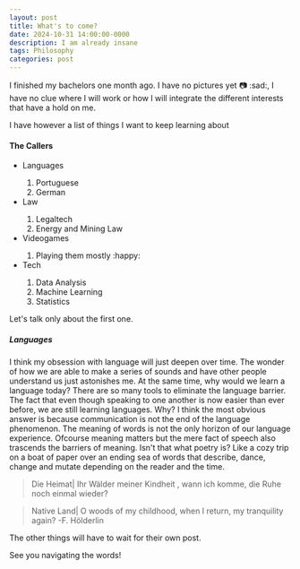 ```yaml
---
layout: post
title: What's to come?
date: 2024-10-31 14:00:00-0000
description: I am already insane
tags: Philosophy 
categories: post
---
```

I finished my bachelors one month ago. I have no pictures yet :camera: :sad:, I have no clue where I will work or how I will integrate the different interests that have a hold on me.

I have however a list of things I want to keep learning about

#### The Callers
<ul>
    <li>Languages</li>
    <ol><li>Portuguese</li>
        <li>German</li></ol>
    <li>Law</li>
    <ol><li>Legaltech</li>
        <li>Energy and Mining Law</li></ol>
    <li>Videogames</li>
    <ol><li>Playing them mostly :happy:</li></ol>
    <li>Tech</li>
    <ol><li>Data Analysis</li>
        <li>Machine Learning</li>
        <li>Statistics</li>
        </ol>
</ul>

Let's talk only about the first one.

##### Languages
I think my obsession with language will just deepen over time. The wonder of how we are able to make a series of sounds and have other people understand us just astonishes me. At the same time, why would we learn a language today? There are so many tools to eliminate the language barrier. The fact that even though speaking to one another is now easier than ever before, we are still learning languages. Why? I think the most obvious answer is because communication is not the end of the language phenomenon. The meaning of words is not the only horizon of our language experience. Ofcourse meaning matters but the mere fact of speech also trascends the barriers of meaning. Isn't that what poetry is? Like a cozy trip on a boat of paper over an ending sea of words that describe, dance, change and mutate depending on the reader and the time.

>Die Heimat|
>Ihr Wälder meiner Kindheit , wann ich komme, die Ruhe noch einmal wieder?

>Native Land|
>O woods of my childhood, when I return, my tranquility again? -F. Hölderlin

The other things will have to wait for their own post.

See you navigating the words!


